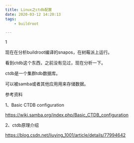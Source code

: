 ```yaml
---
title: Linux之ctdb配置
date: 2020-03-12 14:20:13
tags:
	- buildroot

---
```


1

现在在分析buildroot编译的snapos，在树莓派上运行。

看到ctdb这个东西，之前没有见过，现在分析一下。



ctdb是一个集群tdb数据库。

可以被samba或者其他应用用来存储数据。





参考资料

1、Basic CTDB configuration

https://wiki.samba.org/index.php/Basic_CTDB_configuration

2、ctdb原理介绍

https://blog.csdn.net/liuying_1001/article/details/77994642